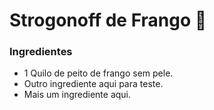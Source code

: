 # Strogonoff de Frango :chicken:

### Ingredientes

- 1 Quilo de peito de frango sem pele.
- Outro ingrediente aqui para teste.
- Mais um ingrediente aqui.